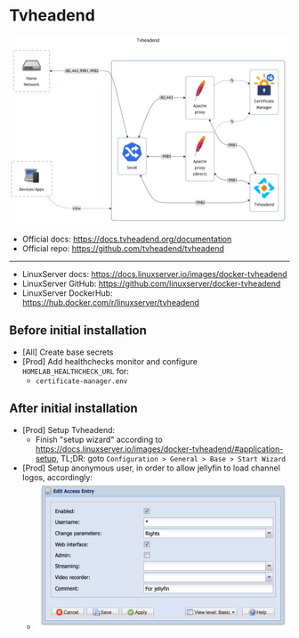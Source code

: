 # Tvheadend

![diagram](../../docs/diagrams/out/apps/tvheadend.png)

- Official docs: <https://docs.tvheadend.org/documentation>
- Official repo: <https://github.com/tvheadend/tvheadend>

---

- LinuxServer docs: <https://docs.linuxserver.io/images/docker-tvheadend>
- LinuxServer GitHub: <https://github.com/linuxserver/docker-tvheadend>
- LinuxServer DockerHub: <https://hub.docker.com/r/linuxserver/tvheadend>

## Before initial installation

- \[All\] Create base secrets
- \[Prod\] Add healthchecks monitor and configure `HOMELAB_HEALTHCHECK_URL` for:
    - `certificate-manager.env`

## After initial installation

- \[Prod\] Setup Tvheadend:
    - Finish "setup wizard" according to <https://docs.linuxserver.io/images/docker-tvheadend/#application-setup>, TL;DR: goto `Configuration > General > Base > Start Wizard`
- \[Prod\] Setup anonymous user, in order to allow jellyfin to load channel logos, accordingly:
    - ![anonymous user](./anonymous%20user.png)
